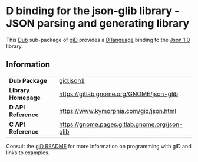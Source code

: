 # D binding for the json-glib library - JSON parsing and generating library

This [Dub](https://dub.pm/) sub-package of [giD](https://gid.dub.pm) provides a [D language](https://www.dlang.org) binding to the [Json 1.0](https://gitlab.gnome.org/GNOME/json-glib) library.

## Information

|     |     |
| --- | --- |
| **Dub Package**          | [gid:json1](https://code.dlang.org/packages/gid%3Ajson1)                         |
| **Library Homepage**     | https://gitlab.gnome.org/GNOME/json-glib                                         |
| **D API Reference**      | https://www.kymorphia.com/gid/json.html                                          |
| **C API Reference**      | https://gnome.pages.gitlab.gnome.org/json-glib                                   |

Consult the [giD README](https://github.com/Kymorphia/gid) for more information on programming with giD and links to examples.
